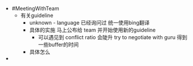 - #MeetingWithTeam
	- 有关guideline
		- unknown - language 已经询问过 统一使用bing翻译
		- 具体的实施 马上公布给 team 并开始使用新的guideline
			- 可以遇见到 conflict ratio 会陡升 try to negotiate with guru 得到一些buffer的时间
		- 具体怎么
-